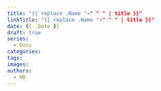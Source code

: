 ```yaml
---
title: "{{ replace .Name "-" " " | title }}"
linkTitle: "{{ replace .Name "-" " " | title }}"
date: {{ .Date }}
draft: true
series:
  - Docs
categories:
tags:
images:
authors:
  - HB
---
```


<!--more-->
